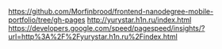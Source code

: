https://github.com/Morfinbrood/frontend-nanodegree-mobile-portfolio/tree/gh-pages
http://yurystar.h1n.ru/index.html
https://developers.google.com/speed/pagespeed/insights/?url=http%3A%2F%2Fyurystar.h1n.ru%2Findex.html